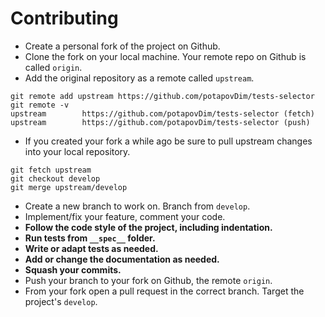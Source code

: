 Contributing
============
- Create a personal fork of the project on Github.
- Clone the fork on your local machine. Your remote repo on Github is called `origin`.
- Add the original repository as a remote called `upstream`.
```
git remote add upstream https://github.com/potapovDim/tests-selector
git remote -v
upstream        https://github.com/potapovDim/tests-selector (fetch)
upstream        https://github.com/potapovDim/tests-selector (push)
```
- If you created your fork a while ago be sure to pull upstream changes into your local repository.
```
git fetch upstream
git checkout develop
git merge upstream/develop
```
- Create a new branch to work on. Branch from `develop`.
- Implement/fix your feature, comment your code.
- __Follow the code style of the project, including indentation.__
- __Run tests from `__spec__` folder.__
- __Write or adapt tests as needed.__
- __Add or change the documentation as needed.__
- __Squash your commits.__
- Push your branch to your fork on Github, the remote `origin`.
- From your fork open a pull request in the correct branch. Target the project's `develop`.
